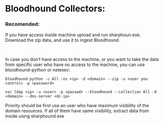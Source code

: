 # Bloodhound Collectors:
### Recomended:
If you have access inside machine upload and run sharphoun.exe. Download the zip data, and use it to ingest Bloodhound.

<br>

In case you don't have access to the machine, or you want to take the data from specific user who have no access to the machine, you can use bloodhound-python or netexec:

`bloodhound-python -c All -ns <ip> -d <domain> --zip -u <user you control> -p <password>`

`nxc ldap <ip> -u <user> -p <passwd> --bloodhound --collection All -d <domain> --dns-server <dc-ip>`

Priority should be first use an user who have maximum visibility of the domain resources. If all of them have same visibility, extract data from inside using sharphound.exe
